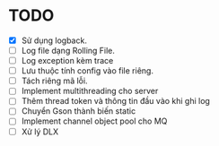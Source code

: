 # TODO

- [x] Sử dụng logback.
- [ ] Log file dạng Rolling File.
- [ ] Log exception kèm trace
- [ ] Lưu thuộc tính config vào file riêng.
- [ ] Tách riêng mã lỗi.
- [ ] Implement multithreading cho server
- [ ] Thêm thread token và thông tin đầu vào khi ghi log
- [ ] Chuyển Gson thành biến static
- [ ] Implement channel object pool cho MQ
- [ ] Xử lý DLX